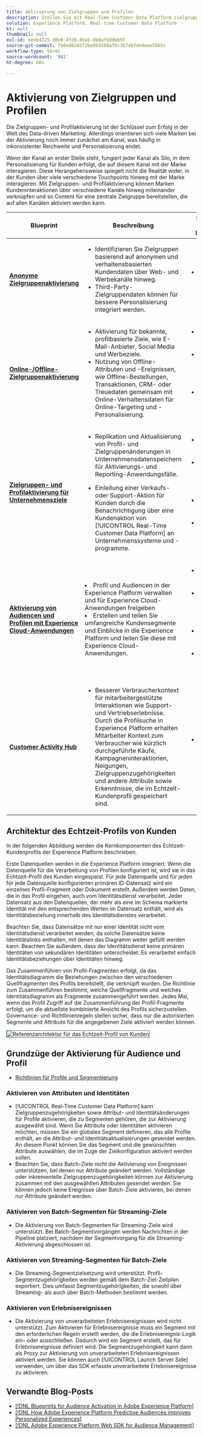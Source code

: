 ```yaml
---
title: Aktivierung von Zielgruppen und Profilen
description: Stellen Sie mit Real-Time Customer Data Platform zielgruppenaktivierte und profilorientierte Kundenerlebnisse bereit.
solution: Experience Platform, Real-time Customer Data Platform
kt: null
thumbnail: null
exl-id: eeeb4325-d0e8-4fd8-86ab-0b8afdd0b69f
source-git-commit: fb0ed8245f2be9b9260afbc3b749fde0eae58b5c
workflow-type: tm+mt
source-wordcount: '941'
ht-degree: 66%

---
```



# Aktivierung von Zielgruppen und Profilen

Die Zielgruppen- und Profilaktivierung ist der Schlüssel zum Erfolg in der Welt des Data-driven Marketing. Allerdings orientieren sich viele Marken bei der Aktivierung noch immer zunächst am Kanal, was häufig in inkonsistenter Reichweite und Personalisierung endet.

Wenn der Kanal an erster Stelle steht, fungiert jeder Kanal als Silo, in dem Personalisierung für Kunden erfolgt, die auf diesem Kanal mit der Marke interagieren. Diese Herangehensweise spiegelt nicht die Realität wider, in der Kunden über viele verschiedene Touchpoints hinweg mit der Marke interagieren. Mit Zielgruppen- und Profilaktivierung können Marken Kundeninteraktionen über verschiedene Kanäle hinweg miteinander verknüpfen und so Content für eine zentrale Zielgruppe bereitstellen, die auf allen Kanälen aktiviert werden kann.

| Blueprint | Beschreibung | Experience Cloud-Programme |
|---|---|---|
| **[Anonyme Zielgruppenaktivierung](anonymous.md)** | <ul><li>Identifizieren Sie Zielgruppen basierend auf anonymen und verhaltensbasierten Kundendaten über Web- und Werbekanäle hinweg.</li><li>Third-Party-Zielgruppendaten können für bessere Personalisierung integriert werden.</li></ul> | <ul><li>Adobe Audience Manager</li></ul> |
| **[Online-/Offline-Zielgruppenaktivierung](online-offline.md)** | <ul><li>Aktivierung für bekannte, profilbasierte Ziele, wie E-Mail-Anbieter, Social Media und Werbeziele. </li><li>Nutzung von Offline-Attributen und -Ereignissen, wie Offline-Bestellungen, Transaktionen, CRM- oder Treuedaten gemeinsam mit Online-Verhaltensdaten für Online-Targeting und -Personalisierung.</li></ul> | <ul><li>Adobe Experience Platform</li><li> [!UICONTROL Real-Time Customer Data Platform]</li><li>Adobe Audience Manager (optional)</li></ul> |
| **[Zielgruppen- und Profilaktivierung für Unternehmensziele](enterprise-destinations.md)** | <ul><li>Replikation und Aktualisierung von Profil- und Zielgruppenänderungen in Unternehmensdatenspeichern für Aktivierungs- und Reporting-Anwendungsfälle. </li></ul><ul><li>Einleitung einer Verkaufs- oder Support-Aktion für Kunden durch die Benachrichtigung über eine Kundenaktion von [!UICONTROL Real-Time Customer Data Platform] an Unternehmenssysteme und -programme.</li></ul> | <ul><li>Adobe Experience Platform</li><li>[!UICONTROL Real-Time Customer Data Platform]</li><li>Experience Platform Activation</li><li>Adobe Audience Manager (optional)</li></ul> |
| **[Aktivierung von Audiencen und Profilen mit Experience Cloud-Anwendungen](platform-and-applications.md)** | </ul><li>Profil und Audiencen in der Experience Platform verwalten und für Experience Cloud-Anwendungen freigeben</li><li>Erstellen und teilen Sie umfangreiche Kundensegmente und Einblicke in die Experience Platform und teilen Sie diese mit Experience Cloud-Anwendungen.</li></ul> | <ul><li>Adobe Experience Platform</li><li>[!UICONTROL Real-Time Customer Data Platform]</li><li>Experience Platform Aktivierung</li><li>Experience Cloud-Programme</li></ul> |
| **[Customer Activity Hub](customer-activity.md)** | <ul><li>Besserer Verbraucherkontext für mitarbeitergestützte Interaktionen wie Support- und Vertriebserlebnisse. Durch die Profilsuche in Experience Platform erhalten Mitarbeiter Kontext zum Verbraucher wie kürzlich durchgeführte Käufe, Kampagneninteraktionen, Neigungen, Zielgruppenzugehörigkeiten und andere Attribute sowie Erkenntnisse, die im Echtzeit-Kundenprofil gespeichert sind.</li></ul> | <ul><li>Adobe Experience Platform</li></ul> |

## Architektur des Echtzeit-Profils von Kunden

In der folgenden Abbildung werden die Kernkomponenten des Echtzeit-Kundenprofils der Experience Platform beschrieben.

Erste Datenquellen werden in die Experience Platform integriert. Wenn die Datenquelle für die Verarbeitung von Profilen konfiguriert ist, wird sie in das Echtzeit-Profil des Kunden eingespeist. Für jede Datenquelle und für jeden für jede Datenquelle konfigurierten primären ID-Datensatz wird ein einzelnes Profil-Fragment oder Dokument erstellt. Außerdem werden Daten, die in das Profil eingehen, auch vom Identitätsdienst verarbeitet. Jeder Datensatz aus den Datenquellen, der mehr als eine im Schema markierte Identität mit den entsprechenden Werten im Datensatz enthält, wird als Identitätsbeziehung innerhalb des Identitätsdienstes verarbeitet.

Beachten Sie, dass Datensätze mit nur einer Identität nicht vom Identitätsdienst verarbeitet werden, da solche Datensätze keine Identitätslinks enthalten, mit denen das Diagramm weiter gefüllt werden kann. Beachten Sie außerdem, dass der Identitätsdienst keine primären Identitäten von sekundären Identitäten unterscheidet. Es verarbeitet einfach Identitätsbeziehungen über Identitäten hinweg.

Das Zusammenführen von Profil-Fragmenten erfolgt, da das Identitätsdiagramm die Beziehungen zwischen den verschiedenen Quellfragmenten des Profils bereitstellt, die verknüpft wurden. Die Richtlinie zum Zusammenführen bestimmt, welche Quellfragmente und welches Identitätsdiagramm als Fragmente zusammengeführt werden. Jedes Mal, wenn das Profil Zugriff auf die Zusammenführung der Profil-Fragmente erfolgt, um die aktuellste kombinierte Ansicht des Profils sicherzustellen. Governance- und Richtlinienregeln stellen sicher, dass nur die autorisierten Segmente und Attribute für die angegebenen Ziele aktiviert werden können.

<img src="assets/profile_architecture.jpg" alt="Referenzarchitektur für das Echtzeit-Profil von Kunden" style="border:1px solid #4a4a4a" />


## Grundzüge der Aktivierung für Audience und Profil

* [Richtlinien für Profile und Segmentierung](https://experienceleague.adobe.com/docs/experience-platform/profile/guardrails.html?lang=de)


### Aktivieren von Attributen und Identitäten

* [!UICONTROL Real-Time Customer Data Platform] kann Zielgruppenzugehörigkeiten sowie Attribut- und Identitätsänderungen für Profile aktivieren, die zu Segmenten gehören, die zur Aktivierung ausgewählt sind. Wenn Sie Attribute oder Identitäten aktivieren möchten, müssen Sie ein globales Segment definieren, das alle Profile enthält, an die Attribut- und Identitätsaktualisierungen gesendet werden. An diesem Punkt können Sie das Segment und die gewünschten Attribute auswählen, die im Zuge der Zielkonfiguration aktiviert werden sollen.
* Beachten Sie, dass Batch-Ziele nicht die Aktivierung von Ereignissen unterstützen, bei denen nur Attribute geändert werden. Vollständige oder inkrementelle Zielgruppenzugehörigkeiten können zur Aktivierung zusammen mit den ausgewählten Attributen gesendet werden. Sie können jedoch keine Ereignisse über Batch-Ziele aktivieren, bei denen nur Attribute geändert werden.

### Aktivieren von Batch-Segmenten für Streaming-Ziele

* Die Aktivierung von Batch-Segmenten für Streaming-Ziele wird unterstützt. Bei Batch-Segmentvorgängen werden Nachrichten in der Pipeline platziert, nachdem der Segmentvorgang für die Streaming-Aktivierung abgeschlossen ist.

### Aktivieren von Streaming-Segmenten für Batch-Ziele

* Die Streaming-Segmentzielsetzung wird unterstützt. Profil-Segmentzugehörigkeiten werden gemäß dem Batch-Ziel-Zeitplan exportiert. Dies umfasst Segmentzugehörigkeiten, die sowohl über Streaming- als auch über Batch-Methoden bestimmt werden.

### Aktivieren von Erlebnisereignissen

* Die Aktivierung von unverarbeiteten Erlebnisereignissen wird nicht unterstützt. Zum Aktivieren für Erlebnisereignisse muss ein Segment mit den erforderlichen Regeln erstellt werden, die die Erlebnisereignis-Logik ein- oder ausschließen. Dadurch wird ein Segment erstellt, das für Erlebnisereignisse definiert wird. Die Segmentzugehörigkeit kann dann als Proxy zur Aktivierung von unverarbeiteten Erlebnisereignissen aktiviert werden. Sie können auch [!UICONTROL Launch Server Side] verwenden, um über das SDK erfasste unverarbeitete Erlebnisereignisse zu aktivieren.


## Verwandte Blog-Posts

* [[!DNL Blueprints for Audience Activation in Adobe Experience Platform]](https://medium.com/adobetech/a-blueprint-for-audience-activation-in-adobe-experience-platform-b2b30fae90fd)
* [[!DNL How Adobe Experience Platform Predictive Audiences improves Personalized Experiences]](https://medium.com/adobetech/how-adobe-experience-platform-predictive-audiences-improves-personalized-experiences-1f75a60cb7a3)
* [[!DNL Adobe Experience Platform Web SDK for Audience Management]](https://medium.com/adobetech/adobe-experience-platform-web-sdk-for-audience-management-751fa6d063bc)
